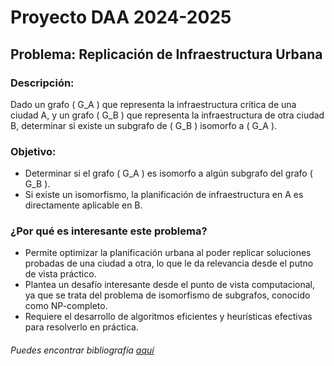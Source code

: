 # Proyecto DAA 2024-2025

## Problema: Replicación de Infraestructura Urbana

### Descripción:

Dado un grafo \( G_A \) que representa la infraestructura crítica de una ciudad A, y un grafo \( G_B \) que representa la infraestructura de otra ciudad B, determinar si existe un subgrafo de \( G_B \) isomorfo a \( G_A \).

### Objetivo:

- Determinar si el grafo \( G_A \) es isomorfo a algún subgrafo del grafo \( G_B \).
- Si existe un isomorfismo, la planificación de infraestructura en A es directamente aplicable en B.

### ¿Por qué es interesante este problema?

- Permite optimizar la planificación urbana al poder replicar soluciones probadas de una ciudad a otra, lo que le da relevancia desde el putno de vista práctico.
- Plantea un desafío interesante desde el punto de vista computacional, ya que se trata del problema de isomorfismo de subgrafos, conocido como NP-completo.
- Requiere el desarrollo de algoritmos eficientes y heurísticas efectivas para resolverlo en práctica.

###### Puedes encontrar bibliografía [aquí](https://github.com/Alej0prepper/DAA-project-2024-2025/tree/main/blb)
